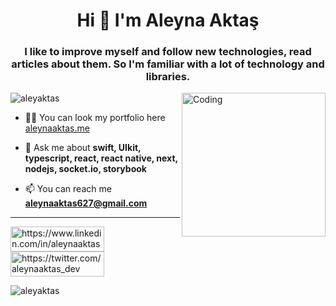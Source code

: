 <h1 align="center">Hi 👋 I'm Aleyna Aktaş</h1>
<h3 align="center"> I like to improve myself and follow new technologies, read articles about them. So I'm familiar with a lot of technology and libraries. </h3>

<img align="right" alt="Coding" width="230" src="https://cdna.artstation.com/p/assets/images/images/042/631/286/original/bryan-rodriguez-belchibia-1-rightspeed.gif?1635037562" >

<p align="left"> <img src="https://komarev.com/ghpvc/?username=aleyaktas&label=Profile%20views&color=0e75b6&style=flat" alt="aleyaktas" /> </p>

- 👨‍💻 You can look my portfolio here [aleynaaktas.me](https://aleynaaktas.me)

- 💬 Ask me about **swift, UIkit, typescript, react, react native, next, nodejs, socket.io, storybook**

- 📫 You can reach me **aleynaaktas627@gmail.com**

<hr>
<p align="start">
<a href="https://www.linkedin.com/in/aleynaaktas/" target="blank"><img align="center" src="https://img.shields.io/badge/LinkedIn-0077B5?style=for-the-badge&logo=linkedin&logoColor=white" alt="https://www.linkedin.com/in/aleynaaktas/" height="40" width="150" /></a>   
  <a href="https://twitter.com/aleynaaktas_dev" target="blank"><img align="center" src="https://img.shields.io/badge/Twitter-1DA1F2?style=for-the-badge&logo=twitter&logoColor=white" alt="https://twitter.com/aleynaaktas_dev" height="40" width="150" /></a>
</p>


<p><img align="center" src="https://github-readme-streak-stats.herokuapp.com/?user=aleyaktas&" alt="aleyaktas" /></p>

<!--
**aleyaktas/aleyaktas** is a ✨ _special_ ✨ repository because its `README.md` (this file) appears on your GitHub profile.
<p>&nbsp;<img align="center" src="https://github-readme-stats.vercel.app/api?username=aleyaktas&show_icons=true&locale=en" alt="aleyaktas" /></p>


Here are some ideas to get you started:

- 🔭 I’m currently working on ...
- 🌱 I’m currently learning ...
- 👯 I’m looking to collaborate on ...
- 🤔 I’m looking for help with ...
- 💬 Ask me about ...
- 📫 How to reach me: ...
- 😄 Pronouns: ...
- ⚡ Fun fact: ...
-->
